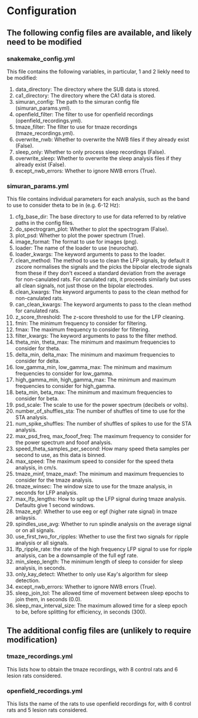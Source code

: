 # Configuration

## The following config files are available, and likely need to be modified

### snakemake_config.yml

This file contains the following variables, in particular, 1 and 2 liekly need to be modified:

1. data_directory: The directory where the SUB data is stored.
2. ca1_directory: The directory where the CA1 data is stored.
3. simuran_config: The path to the simuran config file (simuran_params.yml).
4. openfield_filter: The filter to use for openfield recordings (openfield_recordings.yml).
5. tmaze_filter: The filter to use for tmaze recordings (tmaze_recordings.yml).
6. overwrite_nwb: Whether to overwrite the NWB files if they already exist (False).
7. sleep_only: Whether to only process sleep recordings (False).
8. overwrite_sleep: Whether to overwrite the sleep analysis files if they already exist (False).
9. except_nwb_errors: Whether to ignore NWB errors (True).

### simuran_params.yml

This file contains individual parameters for each analysis, such as the band to use to consider theta to be in (e.g. 6-12 Hz):

1. cfg_base_dir: The base directory to use for data referred to by relative paths in the config files.
2. do_spectrogram_plot: Whether to plot the spectrogram (False).
3. plot_psd: Whether to plot the power spectrum (True).
4. image_format: The format to use for images (png).
5. loader: The name of the loader to use (neurochat).
6. loader_kwargs: The keyword arguments to pass to the loader.
7. clean_method: The method to use to clean the LFP signals, by default it zscore normalises the signals and the picks the bipolar electrode signals from these if they don't exceed a standard deviation from the average for non-canulated rats. For canulated rats, it proceeds similarly but uses all clean signals, not just those on the bipolar electrodes.
8. clean_kwargs: The keyword arguments to pass to the clean method for non-canulated rats.
9. can_clean_kwargs: The keyword arguments to pass to the clean method for canulated rats.
10. z_score_threshold: The z-score threshold to use for the LFP cleaning.
11. fmin: The minimum frequency to consider for filtering.
12. fmax: The maximum frequency to consider for filtering.
13. filter_kwargs: The keyword arguments to pass to the filter method.
14. theta_min, theta_max: The minimum and maximum frequencies to consider for theta.
15. delta_min, delta_max: The minimum and maximum frequencies to consider for delta.
16. low_gamma_min, low_gamma_max: The minimum and maximum frequencies to consider for low_gamma.
17. high_gamma_min, high_gamma_max: The minimum and maximum frequencies to consider for high_gamma.
18. beta_min, beta_max: The minimum and maximum frequencies to consider for beta.
19. psd_scale: The scale to use for the power spectrum (decibels or volts).
20. number_of_shuffles_sta: The number of shuffles of time to use for the STA analysis.
21. num_spike_shuffles: The number of shuffles of spikes to use for the STA analysis.
22. max_psd_freq, max_fooof_freq: The maximum frequency to consider for the power spectrum and fooof analysis.
23. speed_theta_samples_per_second: How many speed theta samples per second to use, as this data is binned.
24. max_speed: The maximum speed to consider for the speed theta analysis, in cm/s.
25. tmaze_minf, tmaze_maxf: The minimum and maximum frequencies to consider for the tmaze analysis.
26. tmaze_winsec: The window size to use for the tmaze analysis, in seconds for LFP analysis.
27. max_lfp_lengths: How to split up the LFP signal during tmaze analysis. Defaults give 1 second windows.
28. tmaze_egf: Whether to use eeg or egf (higher rate signal) in tmaze anlaysis.
29. spindles_use_avg: Whether to run spindle analysis on the average signal or on all signals.
30. use_first_two_for_ripples: Whether to use the first two signals for ripple analysis or all signals.
31. lfp_ripple_rate: the rate of the high frequency LFP signal to use for ripple analysis, can be a downsample of the full egf rate.
32. min_sleep_length: The minimum length of sleep to consider for sleep analysis, in seconds.
33. only_kay_detect: Whether to only use Kay's algorithm for sleep detection.
34. except_nwb_errors: Whether to ignore NWB errors (True).
35. sleep_join_tol: The allowed time of movement between sleep epochs to join them, in seconds (0.0).
36. sleep_max_interval_size: The maximum allowed time for a sleep epoch to be, before splitting for efficiency, in seconds (300).

## The additional config files are (unlikely to require modification)

### tmaze_recordings.yml

This lists how to obtain the tmaze recordings, with 8 control rats and 6 lesion rats considered.

### openfield_recordings.yml

This lists the name of the rats to use openfield recordings for, with 6 control rats and 5 lesion rats considered.

